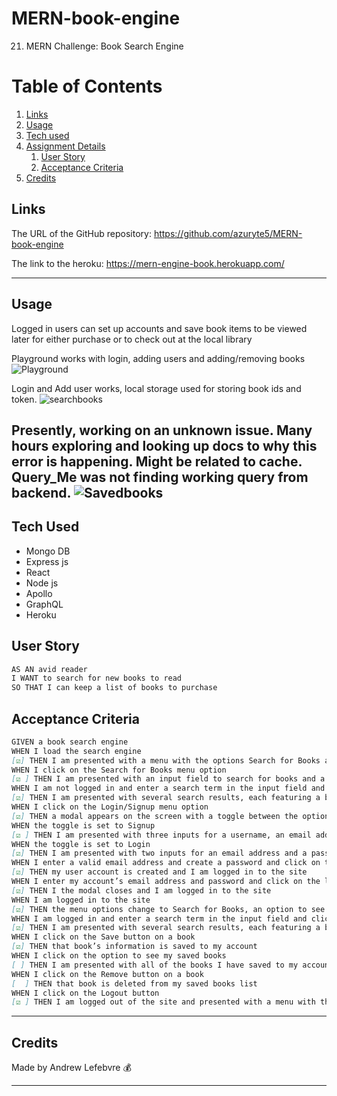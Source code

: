 # MERN-book-engine
21. MERN Challenge: Book Search Engine


# Table of Contents
1. [Links](#links)
1. [Usage](#usage)
1. [Tech used](#tech-used)
1. [Assignment Details](#assignment-details)
    1. [User Story](#user-story)
    1. [Acceptance Criteria](#acceptance-criteria)
1. [Credits](#credits)

## Links
The URL of the GitHub repository: https://github.com/azuryte5/MERN-book-engine

The link to the heroku: https://mern-engine-book.herokuapp.com/

-----
## Usage
Logged in users can set up accounts and save book items to be viewed later for either purchase or to check out at the local library


Playground works with login, adding users and adding/removing books
![Playground](https://user-images.githubusercontent.com/85147307/150715110-b5234832-842f-416c-9e04-adcf405f5aea.png)

Login and Add user works, local storage used for storing book ids and token.
![searchbooks](https://user-images.githubusercontent.com/85147307/150715342-ff481366-b01c-477e-aa62-7a238b7894c5.png)

Presently, working on an unknown issue. Many hours exploring and looking up docs to why this error is happening. Might be related to cache. Query_Me was not finding working query from backend.
![Savedbooks](https://user-images.githubusercontent.com/85147307/150715516-c26a40e9-6573-4a76-88c7-b3c5ff3396fb.png)
-----
## Tech Used 
- Mongo DB
- Express js
- React
- Node js
- Apollo 
- GraphQL
- Heroku

## User Story

```md
AS AN avid reader
I WANT to search for new books to read
SO THAT I can keep a list of books to purchase
```

## Acceptance Criteria
```md
GIVEN a book search engine
WHEN I load the search engine
[☑️] THEN I am presented with a menu with the options Search for Books and Login/Signup and an input field to search for books and a submit button
WHEN I click on the Search for Books menu option
[☑️ ] THEN I am presented with an input field to search for books and a submit button
WHEN I am not logged in and enter a search term in the input field and click the submit button
[☑️] THEN I am presented with several search results, each featuring a book’s title, author, description, image, and a link to that book on the Google Books site
WHEN I click on the Login/Signup menu option
[☑️] THEN a modal appears on the screen with a toggle between the option to log in or sign up
WHEN the toggle is set to Signup
[☑️ ] THEN I am presented with three inputs for a username, an email address, and a password, and a signup button
WHEN the toggle is set to Login
[☑️] THEN I am presented with two inputs for an email address and a password and login button
WHEN I enter a valid email address and create a password and click on the signup button
[☑️] THEN my user account is created and I am logged in to the site
WHEN I enter my account’s email address and password and click on the login button
[☑️] THEN I the modal closes and I am logged in to the site
WHEN I am logged in to the site
[☑️] THEN the menu options change to Search for Books, an option to see my saved books, and Logout
WHEN I am logged in and enter a search term in the input field and click the submit button
[☑️] THEN I am presented with several search results, each featuring a book’s title, author, description, image, and a link to that book on the Google Books site and a button to save a book to my account
WHEN I click on the Save button on a book
[☑️] THEN that book’s information is saved to my account
WHEN I click on the option to see my saved books
[ ] THEN I am presented with all of the books I have saved to my account, each featuring the book’s title, author, description, image, and a link to that book on the Google Books site and a button to remove a book from my account
WHEN I click on the Remove button on a book
[  ] THEN that book is deleted from my saved books list
WHEN I click on the Logout button
[☑️ ] THEN I am logged out of the site and presented with a menu with the options Search for Books and Login/Signup and an input field to search for books and a submit button  
```

----
## Credits
Made by Andrew Lefebvre 💰

-----
